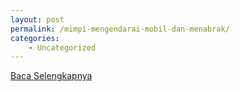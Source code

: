 ```yaml
---
layout: post
permalink: /mimpi-mengendarai-mobil-dan-menabrak/
categories:
    - Uncategorized
---
```


[Baca Selengkapnya](/01)